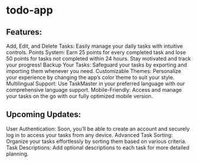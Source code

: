 # todo-app

## Features:

Add, Edit, and Delete Tasks: Easily manage your daily tasks with intuitive controls.
Points System: Earn 25 points for every completed task and lose 50 points for tasks not completed within 24 hours. Stay motivated and track your progress!
Backup Your Tasks: Safeguard your tasks by exporting and importing them whenever you need.
Customizable Themes: Personalize your experience by changing the app’s color theme to suit your style.
Multilingual Support: Use TaskMaster in your preferred language with our comprehensive language support.
Mobile-Friendly: Access and manage your tasks on the go with our fully optimized mobile version.

## Upcoming Updates:

User Authentication: Soon, you’ll be able to create an account and securely log in to access your tasks from any device.
Advanced Task Sorting: Organize your tasks effortlessly by sorting them based on various criteria.
Task Descriptions: Add optional descriptions to each task for more detailed planning.
